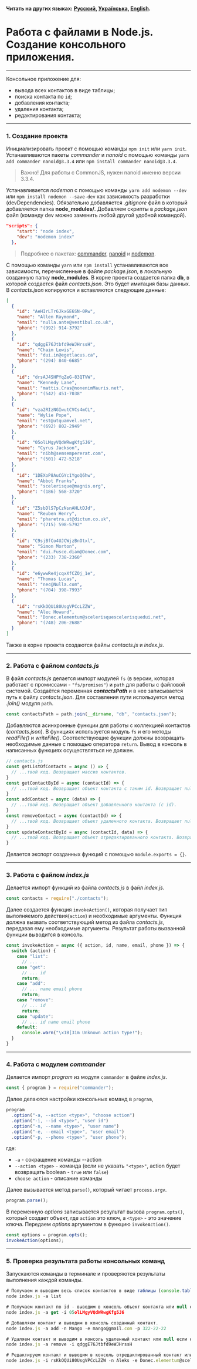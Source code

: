 **Читать на других языках: [Русский](README.md),
[Українська](./docs/README.ua.md), [English](./docs/README.en.md).**

# Работа с файлами в Node.js. Создание консольного приложения.
---
Консольное приложение для:
- вывода всех контактов в виде таблицы;
- поиска контакта по `id`;
- добавления контакта;
- удаления контакта;
- редактирования контакта;
---
### 1. Создание проекта
Инициализировать проект с помощью команды `npm init` или `yarn init`. Устанавливаются пакеты *commander* и *nanoid* с помощью команды `yarn add commander nanoid@3.3.4` или `npm install commander nanoid@3.3.4`.
> Важно! Для работы с CommonJS, нужен nanoid именно версии 3.3.4.

Устанавливается *nodemon* с помощью команды `yarn add nodemon --dev` или `npm install nodemon --save-dev` как зависимость разработки (devDependencies). Обязательно добавляется *.gitignore* файл в который добавляется папка **node_modules/**. Добавляем скрипты в *package.json* файл (команду dev можно заменить любой другой удобной командой).
```json
"scripts": {
    "start": "node index",
    "dev": "nodemon index"
  },
```
> Подробнее о пакетах: [commander](https://www.npmjs.com/package/commander), [nanoid](https://www.npmjs.com/package/nanoid) и [nodemon](https://www.npmjs.com/package/nodemon).

С помощью команды `yarn` или `npm install` устанавливаются все зависимости, перечисленные в файле *package.json*, в локальную созданную папку **node_modules**.
В корне проекта создается папка **db**, в которой создается файл *contacts.json*. Это будет имитация базы данных. В *contacts.json* копируются и вставляются следующие данные:
```json
[
  {
    "id": "AeHIrLTr6JkxGE6SN-0Rw",
    "name": "Allen Raymond",
    "email": "nulla.ante@vestibul.co.uk",
    "phone": "(992) 914-3792"
  },
  {
    "id": "qdggE76Jtbfd9eWJHrssH",
    "name": "Chaim Lewis",
    "email": "dui.in@egetlacus.ca",
    "phone": "(294) 840-6685"
  },
  {
    "id": "drsAJ4SHPYqZeG-83QTVW",
    "name": "Kennedy Lane",
    "email": "mattis.Cras@nonenimMauris.net",
    "phone": "(542) 451-7038"
  },
  {
    "id": "vza2RIzNGIwutCVCs4mCL",
    "name": "Wylie Pope",
    "email": "est@utquamvel.net",
    "phone": "(692) 802-2949"
  },
  {
    "id": "05olLMgyVQdWRwgKfg5J6",
    "name": "Cyrus Jackson",
    "email": "nibh@semsempererat.com",
    "phone": "(501) 472-5218"
  },
  {
    "id": "1DEXoP8AuCGYc1YgoQ6hw",
    "name": "Abbot Franks",
    "email": "scelerisque@magnis.org",
    "phone": "(186) 568-3720"
  },
  {
    "id": "Z5sbDlS7pCzNsnAHLtDJd",
    "name": "Reuben Henry",
    "email": "pharetra.ut@dictum.co.uk",
    "phone": "(715) 598-5792"
  },
  {
    "id": "C9sjBfCo4UJCWjzBnOtxl",
    "name": "Simon Morton",
    "email": "dui.Fusce.diam@Donec.com",
    "phone": "(233) 738-2360"
  },
  {
    "id": "e6ywwRe4jcqxXfCZOj_1e",
    "name": "Thomas Lucas",
    "email": "nec@Nulla.com",
    "phone": "(704) 398-7993"
  },
  {
    "id": "rsKkOQUi80UsgVPCcLZZW",
    "name": "Alec Howard",
    "email": "Donec.elementum@scelerisquescelerisquedui.net",
    "phone": "(748) 206-2688"
  }
]
```
Также в корне проекта создаются файлы *contacts.js* и *index.js*.

---
### 2. Работа с файлом *contacts.js*

В файл *contacts.js* делается импорт модулей `fs` (в версии, которая работает с промиссами - `"fs/promises"`) и `path` для работы с файловой системой.
Создаётся переменная ***contactsPath*** и в нее записывается путь к файлу *contacts.json*. Для составления пути используется метод *.join()* модуля `path`.
```js
const contactsPath = path.join(__dirname, "db", "contacts.json");
```
Добавляются асинхронные функции для работы с коллекцией контактов (*contacts.json*). В функциях используется модуль `fs` и его методы *readFile()* и *writeFile()*. Соответствующие функции должны возвращать необходимые данные с помощью оператора `return`. Вывод в консоль в написанных функциях осуществляться не должен.
```js
// contacts.js
const getListOfContacts = async () => {
  // ...твой код. Возвращает массив контактов.
}
const getContactById = async (contactId) => {
  // ...твой код. Возвращает объект контакта с таким id. Возвращает null, если контакт с таким id не найден.
}
const addContact = async (data) => {
  // ...твой код. Возвращает объект добавленного контакта (с id).
}
const removeContact = async (contactId) => {
  // ...твой код. Возвращает объект удаленного контакта. Возвращает null, если контакт с таким id не найден.
}
const updateContactById = async (contactId, data) => {
  // ...твой код. Возвращает объект отредактированного контакта. Возвращает null, если контакт с таким id не найден.
}
```
Делается экспорт созданных функций с помощью `module.exports = {}`.

---
### 3. Работа с файлом *index.js*

Делается импорт функций из файла *contacts.js* в файл *index.js*.
```js
const contacts = require("./contacts");
```
Далее создается функция `invokeAction()`, которая получает тип выполняемого действия(`action`) и необходимые аргументы. Функция должна вызвать соответствующий метод из файла *contacts.js*, передавая ему необходимые аргументы. Результат работы вызванной функции выводится в консоль.
```js
const invokeAction = async ({ action, id, name, email, phone }) => {
  switch (action) {
    case "list":
      // ...
    case "get":
      // ... id
      return;
    case "add":
      // ... name email phone
      return;
    case "remove":
      // ... id
      return;
    case "update":
      // ... id name email phone
    default:
      console.warn("\x1B[31m Unknown action type!");
  }
}
```
---
### 4. Работа с модулем *commander*

Делается импорт *program* из модуля `commander` в файле *index.js*.
```js
const { program } = require("commander");
```
Далее делаются настройки консольных команд в `program`,
```js
program
  .option("-a, --action <type>", "choose action")
  .option("-i, --id <type>", "user id")
  .option("-n, --name <type>", "user name")
  .option("-e, --email <type>", "user email")
  .option("-p, --phone <type>", "user phone");
```
где:
- `-a` - сокращение команды --action
- `--action <type>` - команда (если не указать `"<type>"`, action будет возвращать boolean - `true` или `false`)
- `choose action` - описание команды

Далее вызывается метод `parse()`, который читает `process.argv`.
```js
program.parse();
```
В переменную *options* записывается результат вызова `program.opts()`, который создает объект, где `action` это ключ, а `<type>` - это значение ключа. Передаем *options* аргументом в функцию `invokeAction()`.
```js
const options = program.opts();
invokeAction(options);
```
---
### 5. Проверка результата работы консольных команд

Запускаются команды в терминале и проверяются результаты выполнения каждой команды.

```js
# Получаем и выводим весь список контактов в виде таблицы (console.table).
node index.js -a list

# Получаем контакт по id - выводим в консоль объект контакта или null если контакта с таким id не существует.
node index.js -a get -i 05olLMgyVQdWRwgKfg5J6

# Добавляем контакт и выводим в консоль созданный контакт.
node index.js -a add -n Mango -e mango@gmail.com -p 322-22-22

# Удаляем контакт и выводим в консоль удаленный контакт или null если контакта с таким id не существует.
node index.js -a remove -i qdggE76Jtbfd9eWJHrssH

# Редактируем контакт и выводим в консоль отредактированный контакт или null если контакта с таким id не существует.
node index.js -i rsKkOQUi80UsgVPCcLZZW -n Aleks -e Donec.elementum@scelerisquescelerisquedui.net -p (748) 206-2677
```